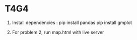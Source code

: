 # T4G4
1. Install dependencies :
    pip install pandas
    pip install gmplot
    
2. For problem 2, run map.html with live server
